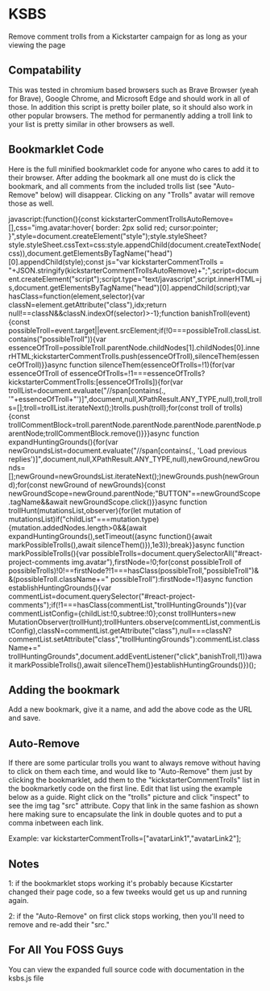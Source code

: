 # KSBS
Remove comment trolls from a Kickstarter campaign for as long as your viewing the page

## Compatability
This was tested in chromium based browsers such as Brave Browser (yeah for Brave), Google Chrome, and Microsoft Edge and should work in all of those.  In addition this script is pretty boiler plate, so it should also work in other popular browsers.  The method for permanently adding a troll link to your list is pretty similar in other browsers as well.

## Bookmarklet Code
Here is the full minified bookmarklet code for anyone who cares to add it to their browser.  After adding the bookmark all one must do is click the bookmark, and all comments from the included trolls list (see "Auto-Remove" below) will disappear.  Clicking on any "Trolls" avatar will remove those as well.

javascript:(function(){const kickstarterCommentTrollsAutoRemove=[],css="img.avatar:hover{ border: 2px solid red; cursor:pointer; }",style=document.createElement("style");style.styleSheet?style.styleSheet.cssText=css:style.appendChild(document.createTextNode(css)),document.getElementsByTagName("head")[0].appendChild(style);const js="var kickstarterCommentTrolls = "+JSON.stringify(kickstarterCommentTrollsAutoRemove)+";",script=document.createElement("script");script.type="text/javascript",script.innerHTML=js,document.getElementsByTagName("head")[0].appendChild(script);var hasClass=function(element,selector){var classN=element.getAttribute("class"),idx;return null!==classN&&classN.indexOf(selector)>-1};function banishTroll(event){const possibleTroll=event.target||event.srcElement;if(!0===possibleTroll.classList.contains("possibleTroll")){var essenceOfTroll=possibleTroll.parentNode.childNodes[1].childNodes[0].innerHTML;kickstarterCommentTrolls.push(essenceOfTroll),silenceThem(essenceOfTroll)}}async function silenceThem(essenceOfTrolls=!1){for(var essenceOfTroll of essenceOfTrolls=!1===essenceOfTrolls?kickstarterCommentTrolls:[essenceOfTrolls]){for(var trollList=document.evaluate("//span[contains(., '"+essenceOfTroll+"')]",document,null,XPathResult.ANY_TYPE,null),troll,trolls=[];troll=trollList.iterateNext();)trolls.push(troll);for(const troll of trolls){const trollCommentBlock=troll.parentNode.parentNode.parentNode.parentNode.parentNode;trollCommentBlock.remove()}}}async function expandHuntingGrounds(){for(var newGroundsList=document.evaluate("//span[contains(., 'Load previous replies')]",document,null,XPathResult.ANY_TYPE,null),newGround,newGrounds=[];newGround=newGroundsList.iterateNext();)newGrounds.push(newGround);for(const newGround of newGrounds){const newGroundScope=newGround.parentNode;"BUTTON"==newGroundScope.tagName&&await newGroundScope.click()}}async function trollHunt(mutationsList,observer){for(let mutation of mutationsList)if("childList"===mutation.type){mutation.addedNodes.length>0&&(await expandHuntingGrounds(),setTimeout((async function(){await markPossibleTrolls(),await silenceThem()}),1e3));break}}async function markPossibleTrolls(){var possibleTrolls=document.querySelectorAll("#react-project-comments img.avatar"),firstNode=!0;for(const possibleTroll of possibleTrolls)!0!==firstNode?!1===hasClass(possibleTroll,"possibleTroll")&&(possibleTroll.className+=" possibleTroll"):firstNode=!1}async function establishHuntingGrounds(){var commentList=document.querySelector("#react-project-comments");if(!1===hasClass(commentList,"trollHuntingGrounds")){var commentListConfig={childList:!0,subtree:!0};const trollHunters=new MutationObserver(trollHunt);trollHunters.observe(commentList,commentListConfig),classN=commentList.getAttribute("class"),null===classN?commentList.setAttribute("class","trollHuntingGrounds"):commentList.className+=" trollHuntingGrounds",document.addEventListener("click",banishTroll,!1)}await markPossibleTrolls(),await silenceThem()}establishHuntingGrounds()})();

## Adding the bookmark
Add a new bookmark, give it a name, and add the above code as the URL and save.

## Auto-Remove
If there are some particular trolls you want to always remove without having to click on them each time, and would like to "Auto-Remove" them just by clicking the bookmarklet, add them to the "kickstarterCommentTrolls" list in the bookmarketly code on the first line.  Edit that list using the example below as a guide.  Right click on the "trolls" picture and click "inspect" to see the img tag "src" attribute.  Copy that link in the same fashion as shown here making sure to encapsulate the link in double quotes and to put a comma inbetween each link.

Example: var kickstarterCommentTrolls=["avatarLink1","avatarLink2"];

## Notes
1: if the bookmarklet stops working it's probably because Kicstarter changed their page code, so a few tweeks would get us up and running again.

2: if the "Auto-Remove" on first click stops working, then you'll need to remove and re-add their "src."

## For All You FOSS Guys
You can view the expanded full source code with documentation in the ksbs.js file
